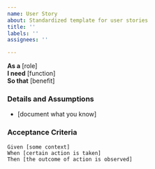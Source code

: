 ```yaml
---
name: User Story
about: Standardized template for user stories
title: ''
labels: ''
assignees: ''

---
```


**As a** [role]  
 **I need** [function]  
 **So that** [benefit]  
   
 ### Details and Assumptions
 * [document what you know]

 ### Acceptance Criteria  
   
 ```gherkin
 Given [some context]
 When [certain action is taken]
 Then [the outcome of action is observed]
 ```
